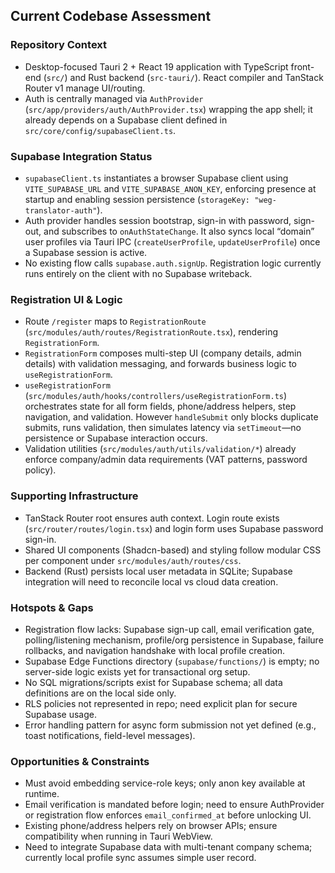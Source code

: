 ## Current Codebase Assessment

### Repository Context
- Desktop-focused Tauri 2 + React 19 application with TypeScript front-end (`src/`) and Rust backend (`src-tauri/`). React compiler and TanStack Router v1 manage UI/routing.
- Auth is centrally managed via `AuthProvider` (`src/app/providers/auth/AuthProvider.tsx`) wrapping the app shell; it already depends on a Supabase client defined in `src/core/config/supabaseClient.ts`.

### Supabase Integration Status
- `supabaseClient.ts` instantiates a browser Supabase client using `VITE_SUPABASE_URL` and `VITE_SUPABASE_ANON_KEY`, enforcing presence at startup and enabling session persistence (`storageKey: "weg-translator-auth"`).
- Auth provider handles session bootstrap, sign-in with password, sign-out, and subscribes to `onAuthStateChange`. It also syncs local “domain” user profiles via Tauri IPC (`createUserProfile`, `updateUserProfile`) once a Supabase session is active.
- No existing flow calls `supabase.auth.signUp`. Registration logic currently runs entirely on the client with no Supabase writeback.

### Registration UI & Logic
- Route `/register` maps to `RegistrationRoute` (`src/modules/auth/routes/RegistrationRoute.tsx`), rendering `RegistrationForm`.
- `RegistrationForm` composes multi-step UI (company details, admin details) with validation messaging, and forwards business logic to `useRegistrationForm`.
- `useRegistrationForm` (`src/modules/auth/hooks/controllers/useRegistrationForm.ts`) orchestrates state for all form fields, phone/address helpers, step navigation, and validation. However `handleSubmit` only blocks duplicate submits, runs validation, then simulates latency via `setTimeout`—no persistence or Supabase interaction occurs.
- Validation utilities (`src/modules/auth/utils/validation/*`) already enforce company/admin data requirements (VAT patterns, password policy).

### Supporting Infrastructure
- TanStack Router root ensures auth context. Login route exists (`src/router/routes/login.tsx`) and login form uses Supabase password sign-in.
- Shared UI components (Shadcn-based) and styling follow modular CSS per component under `src/modules/auth/routes/css`.
- Backend (Rust) persists local user metadata in SQLite; Supabase integration will need to reconcile local vs cloud data creation.

### Hotspots & Gaps
- Registration flow lacks: Supabase sign-up call, email verification gate, polling/listening mechanism, profile/org persistence in Supabase, failure rollbacks, and navigation handshake with local profile creation.
- Supabase Edge Functions directory (`supabase/functions/`) is empty; no server-side logic exists yet for transactional org setup.
- No SQL migrations/scripts exist for Supabase schema; all data definitions are on the local side only.
- RLS policies not represented in repo; need explicit plan for secure Supabase usage.
- Error handling pattern for async form submission not yet defined (e.g., toast notifications, field-level messages).

### Opportunities & Constraints
- Must avoid embedding service-role keys; only anon key available at runtime.
- Email verification is mandated before login; need to ensure AuthProvider or registration flow enforces `email_confirmed_at` before unlocking UI.
- Existing phone/address helpers rely on browser APIs; ensure compatibility when running in Tauri WebView.
- Need to integrate Supabase data with multi-tenant company schema; currently local profile sync assumes simple user record.
